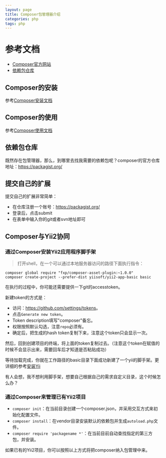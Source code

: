 ```yaml
---
layout: page
title: Composer包管理器介绍
categories: php
tags: php
---
```


# 参考文档

* [Composer官方网站](http://www.phpcomposer.com/)
* [依赖包仓库](https://packagist.org/)

## Composer的安装

参考[Composer安装文档](http://docs.phpcomposer.com/00-intro.html#Downloading-the-Composer-Executable)

## Composer的使用

参考[Composer使用文档](http://docs.phpcomposer.com/01-basic-usage.html)

## 依赖包仓库

既然存在包管理器，那么，到哪里去找我需要的依赖包呢？composer的官方仓库地址：<https://packagist.org/>

## 提交自己的扩展

提交自己的扩展非常简单：

* 在仓库注册一个账号：<https://packagist.org/>
* 登录后，点击submit
* 在表单中输入你的git或者svn地址即可

## Composer与Yii2协同

### 通过Composer安装Yii2应用程序脚手架

>打开shell，在一个可以通过本地服务器访问的路径下面执行指令：

	composer global require "fxp/composer-asset-plugin:~1.0.0"
    composer create-project --prefer-dist yiisoft/yii2-app-basic basic

在执行的过程中，你可能还需要提供一下git的accesstoken。

新建token的方式是：

* 访问：<https://github.com/settings/tokens>。
* 点击`Generate new token`。
* Token description填写"composer"备忘。
* 权限按照默认勾选，注意`repo`必须有。
* 确定后，把生成的hash token复制下来，注意这个token只会显示一次。

然后，回到创建项目的终端，将上面的token复制过去。（注意这个token在赋值的时候不会显示出来，需要回车后才知道是否粘贴成功）

等待加载完成，你就在工作路径的basic目录下面成功新建了一个yii的脚手架。更详细的参考[安装Yii](https://github.com/hustnaive/yii2/blob/master/docs/guide-zh-CN/start-installation.md)

有人会想，我不想利用脚手架，想要自己根据自己的需求自定义目录，这个时候怎么办？

### 通过Composer来管理已有Yii2项目

* `composer init`：在当前目录创建一个composer.json，并采用交互方式来初始化配置文件。
* `composer install`：在vendor目录安装默认的依赖包并生成`autoload.php`文件。
* `composer require 'packagename *'`：在当前目前自动查找指定的第三方包，并安装。

如果已有的Yii2项目，你可以按照以上方式将把composer纳入包管理中来。

